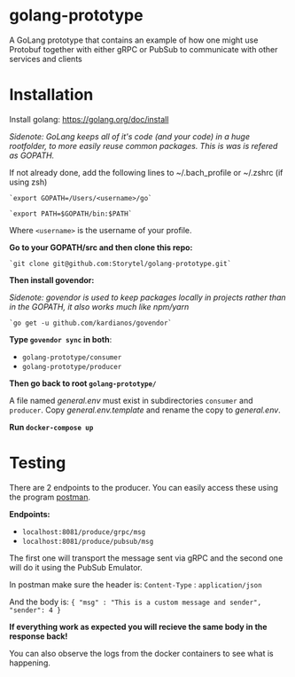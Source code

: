 # golang-prototype
A GoLang prototype that contains an example of how one might use Protobuf together with either gRPC or PubSub to communicate with other services and clients 

# Installation

Install golang: https://golang.org/doc/install

*Sidenote: GoLang keeps all of it's code (and your code) in a huge rootfolder, to more easily reuse common packages. This is was is refered as GOPATH.*

If not already done, add the following lines to ~/.bach_profile or ~/.zshrc (if using zsh)

    `export GOPATH=/Users/<username>/go`

    `export PATH=$GOPATH/bin:$PATH`

Where `<username>` is the username of your profile.

**Go to your GOPATH/src and then clone this repo:**

    `git clone git@github.com:Storytel/golang-prototype.git`

**Then install govendor:**

*Sidenote: govendor is used to keep packages locally in projects rather than in the GOPATH, it also works much like npm/yarn*

    `go get -u github.com/kardianos/govendor`

**Type `govendor sync` in both**:
 - `golang-prototype/consumer`
 - `golang-prototype/producer`
 
**Then go back to root `golang-prototype/`**


A file named *general.env* must exist in subdirectories `consumer` and `producer`. Copy *general.env.template* and rename the copy to *general.env*.

**Run `docker-compose up`**

# Testing

There are 2 endpoints to the producer. You can easily access these using the program [postman](https://www.getpostman.com/postman). 

**Endpoints:**
 - `localhost:8081/produce/grpc/msg`
 - `localhost:8081/produce/pubsub/msg`
 
The first one will transport the message sent via gRPC and the second one will do it using the PubSub Emulator.

In postman make sure the header is:
`Content-Type` : `application/json`

And the body is:
`{
	"msg" : "This is a custom message and sender",
	"sender": 4
}`

**If everything work as expected you will recieve the same body in the response back!**

You can also observe the logs from the docker containers to see what is happening.